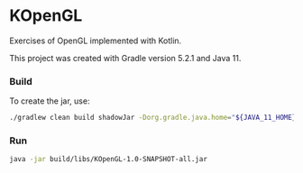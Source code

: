 # KOpenGL
Exercises of OpenGL implemented with Kotlin.

This project was created with Gradle version 5.2.1 and Java 11.

### Build
To create the jar, use:
```sh
./gradlew clean build shadowJar -Dorg.gradle.java.home="${JAVA_11_HOME}"
```

### Run
```sh
java -jar build/libs/KOpenGL-1.0-SNAPSHOT-all.jar
```
